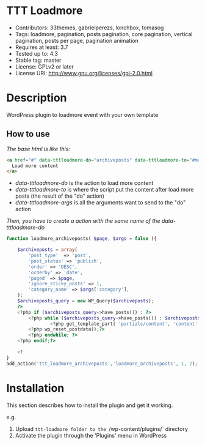 # TTT Loadmore

- Contributors: 33themes, gabrielperezs, lonchbox, tomasog
- Tags: loadmore, pagination, posts pagination, core pagination, vertical pagination, posts per page, pagination animation
- Requires at least: 3.7
- Tested up to: 4.3
- Stable tag: master
- License: GPLv2 or later
- License URI: http://www.gnu.org/licenses/gpl-2.0.html


# Description

WordPress plugin to loadmore event with your own template


## How to use

*The base html is like this:*
```html
<a href="#" data-tttloadmore-do="archiveposts" data-tttloadmore-to="#main" data-tttloadmore-args="category:php;">
  Load more content
</a>
```

* *data-tttloadmore-do* is the action to load more content
* *data-tttloadmore-to* is where the script put the content after load more posts (the result of the "do" action)
* *data-tttloadmore-args* is all the arguments want to send to the "do" action

*Then, you have to create a action with the same name of the data-tttloadmore-do*
```php
function loadmore_archiveposts( $page, $args = false ){

    $archiveposts = array(
        'post_type'	 =>	'post',
        'post_status' => 'publish',
        'order' => 'DESC',
        'orderby' => 'date',
        'paged' => $page,
        'ignore_sticky_posts' => 1,
        'category_name' => $args['category'],
    );
    $archiveposts_query = new WP_Query($archiveposts);
    ?>
    <?php if ($archiveposts_query->have_posts()) : ?>
    	<?php while ($archiveposts_query->have_posts()) : $archiveposts_query->the_post(); ?>
				<?php get_template_part( 'partials/content', 'content' ); ?>
        <?php wp_reset_postdata();?>
    	<?php endwhile; ?>
    <?php endif;?>
    
    <?
}
add_action('ttt_loadmore_archiveposts','loadmore_archiveposts', 1, 2);
```
 
# Installation

This section describes how to install the plugin and get it working.

e.g.

1. Upload `ttt-loadmore folder to the `/wp-content/plugins/` directory
1. Activate the plugin through the 'Plugins' menu in WordPress
